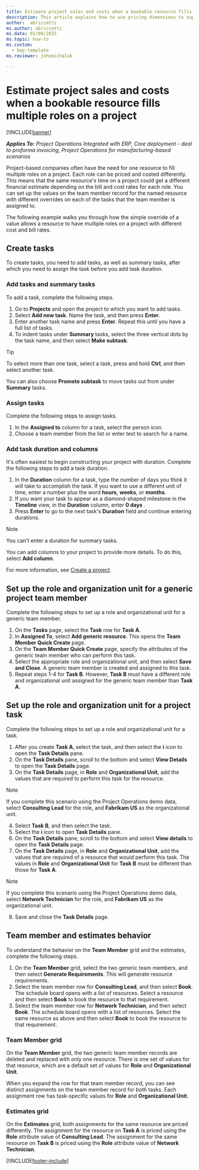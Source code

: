 ```yaml
---
title: Estimate project sales and costs when a bookable resource fills multiple roles on a project 
description: This article explains how to use pricing dimensions to support pricing and costing estimates for a resource that fills multiple roles on a project.
author:  abriccetti
ms.author: abriccetti
ms.date: 01/09/2025  
ms.topic: how-to
ms.custom: 
  - bap-template
ms.reviewer: johnmichalak

--- 
```


# Estimate project sales and costs when a bookable resource fills multiple roles on a project 

[!INCLUDE[banner](../includes/banner.md)]

_**Applies To:** Project Operations Integrated with ERP, Core deployment - deal to proforma invoicing, Project Operations for manufacturing-based scenarios_ 

Project-based companies often have the need for one resource to fill multiple roles on a project. Each role can be priced and costed differently. This means that the same resource's time on a project could get a different financial estimate depending on the bill and cost rates for each role. You can set up the values on the team member record for the named resource with different overrides on each of the tasks that the team member is assigned to.

The following example walks you through how the simple override of a value allows a resource to have multiple roles on a project with different cost and bill rates.

## Create tasks
To create tasks, you need to add tasks, as well as summary tasks, after which you need to assign the task before you add task duration. 

### Add tasks and summary tasks
To add a task, complete the following steps.

1. Go to **Projects** and open the project to which you want to add tasks.
2. Select **Add new task**. Name the task, and then press **Enter**.
3. Enter another task name and press **Enter**. Repeat this until you have a full list of tasks.
3. To indent tasks under **Summary** tasks, select the three vertical dots by the task name, and then select **Make subtask**. 

  > [!TIP]
  > To select more than one task, select a task, press and hold **Ctrl**, and then select another task.
  >
  > You can also choose **Promote subtask** to move tasks out from under **Summary** tasks.

### Assign tasks

Complete the following steps to assign tasks.

1. In the  **Assigned to**  column for a task, select the person icon.
2. Choose a team member from the list or enter text to search for a name.

### Add task duration and columns

It's often easiest to begin constructing your project with duration. Complete the following steps to add a task duration.

1. In the **Duration** column for a task, type the number of days you think it will take to accomplish the task. If you want to use a different unit of time, enter a number plus the word **hours**, **weeks**, or **months**.
2. If you want your task to appear as a diamond-shaped milestone in the **Timeline** view, in the **Duration** column, enter **0 days** .
3. Press **Enter**  to go to the next task's **Duration** field and continue entering durations.

  > [!NOTE]
  > You can't enter a duration for summary tasks.

You can add columns to your project to provide more details. To do this, select **Add column**. 

For more information, see [Create a project](https://support.microsoft.com/en-us/office/create-a-project-a5b5e823-fb2e-45fd-be00-7d84422d9749).

## Set up the role and organization unit for a generic project team member
Complete the following steps to set up a role and organizational unit for a generic team member.

1. On the **Tasks** page, select the **Task** row for **Task A**. 
2. In **Assigned To**, select **Add generic resource**. This opens the **Team Member Quick Create** page.
3. On the **Team Member Quick Create** page, specify the attributes of the generic team member who can perform this task.
4. Select the appropriate role and organizational unit, and then select **Save and Close**. A generic team member is created and assigned to this task. 
5. Repeat steps 1-4 for **Task B**. However, **Task B** must have a different role and organizational unit assigned for the generic team member than **Task A**. 

## Set up the role and organization unit for a project task
Complete the following steps to set up a role and organizational unit for a task.

1. After you create **Task A**, select the task, and then select the **i** icon to open the **Task Details** pane. 
2. On the **Task Details** pane, scroll to the bottom and select **View Details** to open the **Task Details** page.
3. On the **Task Details** page, in **Role** and **Organizational Unit**, add the values that are required to perform this task for the resource. 

  > [!NOTE]
  > If you complete this scenario using the Project Operations demo data, select **Consulting Lead** for the role, and **Fabrikam US** as the organizational unit.

4. Select **Task B**, and then select the task.
5. Select the **i** icon to open **Task Details** pane. 
6. On the **Task Details** pane, scroll to the bottom and select **View details** to open the **Task Details** page.
7. On the **Task Details** page, in **Role** and **Organizational Unit**, add the values that are required of a resource that would perform this task. The values in **Role** and **Organizational Unit** for **Task B** must be different than those for **Task A**. 

  > [!NOTE]
  > If you complete this scenario using the Project Operations demo data, select **Network Technician** for the role, and **Fabrikam US** as the organizational unit.

8. Save and close the **Task Details** page. 

## Team member and estimates behavior 
To understand the behavior on the **Team Member** grid and the estimates, complete the following steps.

1. On the **Team Member** grid, select the two generic team members, and then select **Generate Requirements**. This will generate resource requirements. 
2. Select the team member row for **Consulting Lead**, and then select **Book**. The schedule board opens with a list of resources. Select a resource and then select **Book** to book the resource to that requirement.
3. Select the team member row for **Network Technician**, and then select **Book**. The schedule board opens with a list of resources. Select the same resource as above and then select **Book** to book the resource to that requirement.

### Team Member grid 

On the **Team Member** grid, the two generic team member records are deleted and replaced with only one resource. There is one set of values for that resource, which are a default set of values for **Role** and **Organizational Unit**.

When you expand the row for that team member record, you can see distinct assignments on the team member record for both tasks. Each assignment row has task-specific values for **Role** and **Organizational Unit**. 

### Estimates grid 

On the **Estimates** grid, both assignments for the same resource are priced differently. The assignment for the resource on **Task A** is priced using the **Role** attribute value of **Consulting Lead**. The assignment for the same resource on **Task B** is priced using the **Role** attribute value of **Network Technician**.


[!INCLUDE[footer-include](../includes/footer-banner.md)]
